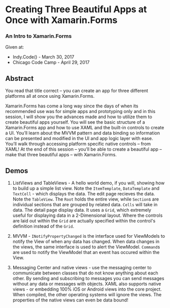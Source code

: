 # Creating Three Beautiful Apps at Once with Xamarin.Forms
### An Intro to Xamarin.Forms

Given at:
* Indy.Code() - March 30, 2017
* Chicago Code Camp - April 29, 2017

## Abstract
You read that title correct – you can create an app for three different platforms all at once using Xamarin.Forms.

Xamarin.Forms has come a long way since the days of when its recommended use was for simple apps and prototyping only and in this session, I will show you the advances made and how to utilize them to create beautiful apps yourself. You will see the basic structure of a Xamarin.Forms app and how to use XAML and the built-in controls to create a UI. You’ll learn about the MVVM pattern and data binding so information can be presented and modified in the UI and app logic layer with ease. You’ll walk through accessing platform specific native controls – from XAML! At the end of this session – you’ll be able to create a beautiful app – make that three beautiful apps – with Xamarin.Forms.

## Demos
1. ListViews and TableViews - A hello world demo, if you will, showing how to build up a simple list view. Note the `ItemTemplate`, `DataTemplate` and `TextCell` - which displays the data. The edit page recieves the data. Note the `TableView`. The `Root` holds the entire view, while `Section`s are individual sections that are grouped by related data. `Cells` will take in data. The detail page display data. It uses a `Grid`, which extremely useful for displaying data in a 2-Dimensional layout. Where the controls are laid out within the `Grid` are actually specified within the control's definition instead of the `Grid`.

2. MVVM - `INotifyPropertyChanged` is the interface used for ViewModels to notify the View of when any data has changed. When data changes in the views, the same interface is used to alert the ViewModel. `Command`s are used to notify the ViewModel that an event has occured within the View.

3. Messaging Center and native views - use the messaging center to communicate between classes that do not know anything about each other. By sending and subscribing to messages you can send messages without any data or messages with objects. XAML also supports native views - or embedding 100% iOS or Android views into the core project. When compiled, the other operating systems will ignore the views. The properties of the native views can even be data bound!

